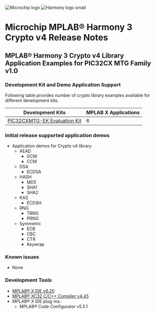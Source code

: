 ![Microchip logo](https://raw.githubusercontent.com/wiki/Microchip-MPLAB-Harmony/Microchip-MPLAB-Harmony.github.io/images/microchip_logo.png)
![Harmony logo small](https://raw.githubusercontent.com/wiki/Microchip-MPLAB-Harmony/Microchip-MPLAB-Harmony.github.io/images/microchip_mplab_harmony_logo_small.png)

# Microchip MPLAB® Harmony 3 Crypto v4 Release Notes

##  MPLAB® Harmony 3 Crypto v4 Library Application Examples for PIC32CX MTG Family v1.0

###  Development Kit and Demo Application Support
Following table provides number of crypto library examples available for different development kits.


|Development Kits|MPLAB X Applications|
|----|----|
|[PIC32CXMTG-EK Evaluation Kit](https://www.microchip.com/en-us/development-tool/EV11K09A)|6|


### Initial release supported application demos
- Application demos for Crypto v4 library
    - AEAD
        - GCM
        - CCM
    - DSA
         - ECDSA
    - HASH
        - MD5
        - SHA1
        - SHA2
    - KAS
         - ECDSH
    - RNG
        - TRNG
        - PRNG
    - Symmetric
         - ECB
         - CBC
         - CTR
         - Keywrap       


### Known issues
- None

### Development Tools
- [MPLAB® X IDE v6.20](https://www.microchip.com/mplab/mplab-x-ide)
- [MPLAB® XC32 C/C++ Compiler v4.45](https://www.microchip.com/mplab/compilers)
- MPLAB® X IDE plug-ins:
    - MPLAB® Code Configurator v5.5.1


